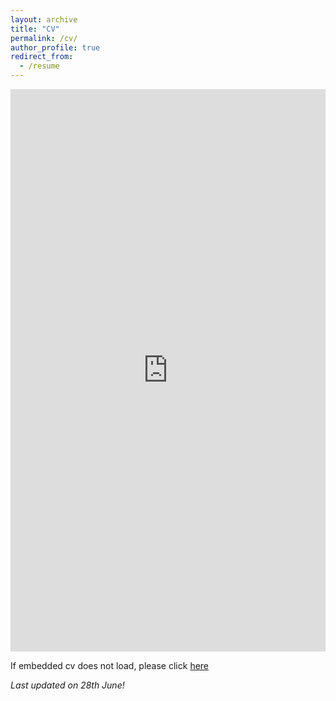 ```yaml
---
layout: archive
title: "CV"
permalink: /cv/
author_profile: true
redirect_from:
  - /resume
---
```





<iframe width='100%' height='900px' frameborder='0' scrolling='yes' class='embed-responsive-item' src='https://drive.google.com/file/d/1fI1IJBeQgKoasgluF17P9Ys2zU6eC2WX/preview' allowfullscreen></iframe>


If embedded cv does not load, please click [here](https://abhi-glitchhg.github.io/files/cv.pdf)

*Last updated on 28th June!*
